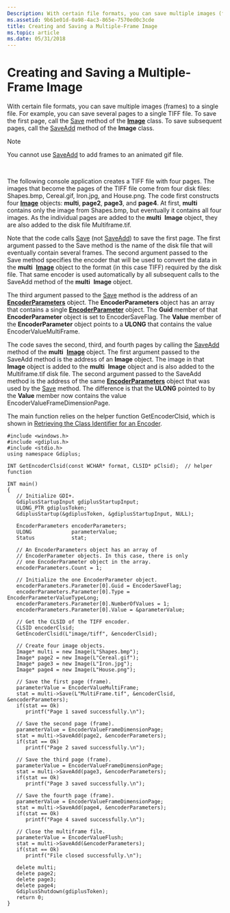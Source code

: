 ```yaml
---
Description: With certain file formats, you can save multiple images (frames) to a single file.
ms.assetid: 9b61e01d-0a98-4ac3-865e-7570ed0c3cde
title: Creating and Saving a Multiple-Frame Image
ms.topic: article
ms.date: 05/31/2018
---
```


# Creating and Saving a Multiple-Frame Image

With certain file formats, you can save multiple images (frames) to a single file. For example, you can save several pages to a single TIFF file. To save the first page, call the [Save](/windows/win32/api/gdiplusheaders/nf-gdiplusheaders-image-save(inistream_inconstclsid_inconstencoderparameters)) method of the [**Image**](/windows/desktop/api/gdiplusheaders/nl-gdiplusheaders-image) class. To save subsequent pages, call the [SaveAdd](/windows/win32/api/gdiplusheaders/nf-gdiplusheaders-image-saveadd(inimage_inconstencoderparameters)) method of the **Image** class.

> [!Note]  
> You cannot use [SaveAdd](/windows/win32/api/gdiplusheaders/nf-gdiplusheaders-image-saveadd(inimage_inconstencoderparameters)) to add frames to an animated gif file.

 

The following console application creates a TIFF file with four pages. The images that become the pages of the TIFF file come from four disk files: Shapes.bmp, Cereal.gif, Iron.jpg, and House.png. The code first constructs four [**Image**](/windows/desktop/api/gdiplusheaders/nl-gdiplusheaders-image) objects: **multi**, **page2**, **page3**, and **page4**. At first, **multi** contains only the image from Shapes.bmp, but eventually it contains all four images. As the individual pages are added to the **multi**  **Image** object, they are also added to the disk file Multiframe.tif.

Note that the code calls [Save](/windows/win32/api/gdiplusheaders/nf-gdiplusheaders-image-save(inistream_inconstclsid_inconstencoderparameters)) (not [SaveAdd](/windows/win32/api/gdiplusheaders/nf-gdiplusheaders-image-saveadd(inimage_inconstencoderparameters))) to save the first page. The first argument passed to the Save method is the name of the disk file that will eventually contain several frames. The second argument passed to the Save method specifies the encoder that will be used to convert the data in the **multi**  [**Image**](/windows/desktop/api/gdiplusheaders/nl-gdiplusheaders-image) object to the format (in this case TIFF) required by the disk file. That same encoder is used automatically by all subsequent calls to the SaveAdd method of the **multi**  **Image** object.

The third argument passed to the [Save](/windows/win32/api/gdiplusheaders/nf-gdiplusheaders-image-save(inistream_inconstclsid_inconstencoderparameters)) method is the address of an [**EncoderParameters**](https://msdn.microsoft.com/library/ms534435(v=VS.85).aspx) object. The **EncoderParameters** object has an array that contains a single [**EncoderParameter**](https://msdn.microsoft.com/library/ms534434(v=VS.85).aspx) object. The **Guid** member of that **EncoderParameter** object is set to EncoderSaveFlag. The **Value** member of the **EncoderParameter** object points to a **ULONG** that contains the value EncoderValueMultiFrame.

The code saves the second, third, and fourth pages by calling the [SaveAdd](/windows/win32/api/gdiplusheaders/nf-gdiplusheaders-image-saveadd(inimage_inconstencoderparameters)) method of the **multi**  [**Image**](/windows/desktop/api/gdiplusheaders/nl-gdiplusheaders-image) object. The first argument passed to the SaveAdd method is the address of an **Image** object. The image in that **Image** object is added to the **multi**  **Image** object and is also added to the Multiframe.tif disk file. The second argument passed to the SaveAdd method is the address of the same [**EncoderParameters**](https://msdn.microsoft.com/library/ms534435(v=VS.85).aspx) object that was used by the [Save](/windows/win32/api/gdiplusheaders/nf-gdiplusheaders-image-save(inistream_inconstclsid_inconstencoderparameters)) method. The difference is that the **ULONG** pointed to by the **Value** member now contains the value EncoderValueFrameDimensionPage.

The main function relies on the helper function GetEncoderClsid, which is shown in [Retrieving the Class Identifier for an Encoder](-gdiplus-retrieving-the-class-identifier-for-an-encoder-use.md).


```
#include <windows.h>
#include <gdiplus.h>
#include <stdio.h>
using namespace Gdiplus;

INT GetEncoderClsid(const WCHAR* format, CLSID* pClsid);  // helper function

INT main()
{
   // Initialize GDI+.
   GdiplusStartupInput gdiplusStartupInput;
   ULONG_PTR gdiplusToken;
   GdiplusStartup(&gdiplusToken, &gdiplusStartupInput, NULL);

   EncoderParameters encoderParameters;
   ULONG             parameterValue;
   Status            stat;

   // An EncoderParameters object has an array of
   // EncoderParameter objects. In this case, there is only
   // one EncoderParameter object in the array.
   encoderParameters.Count = 1;

   // Initialize the one EncoderParameter object.
   encoderParameters.Parameter[0].Guid = EncoderSaveFlag;
   encoderParameters.Parameter[0].Type = EncoderParameterValueTypeLong;
   encoderParameters.Parameter[0].NumberOfValues = 1;
   encoderParameters.Parameter[0].Value = &parameterValue;

   // Get the CLSID of the TIFF encoder.
   CLSID encoderClsid;
   GetEncoderClsid(L"image/tiff", &encoderClsid);

   // Create four image objects.
   Image* multi = new Image(L"Shapes.bmp");
   Image* page2 = new Image(L"Cereal.gif");
   Image* page3 = new Image(L"Iron.jpg");
   Image* page4 = new Image(L"House.png");

   // Save the first page (frame).
   parameterValue = EncoderValueMultiFrame;
   stat = multi->Save(L"MultiFrame.tif", &encoderClsid, &encoderParameters);
   if(stat == Ok)
      printf("Page 1 saved successfully.\n");

   // Save the second page (frame).
   parameterValue = EncoderValueFrameDimensionPage;
   stat = multi->SaveAdd(page2, &encoderParameters);
   if(stat == Ok)
      printf("Page 2 saved successfully.\n");

   // Save the third page (frame).
   parameterValue = EncoderValueFrameDimensionPage;
   stat = multi->SaveAdd(page3, &encoderParameters);
   if(stat == Ok)
      printf("Page 3 saved successfully.\n");

   // Save the fourth page (frame).
   parameterValue = EncoderValueFrameDimensionPage;
   stat = multi->SaveAdd(page4, &encoderParameters);
   if(stat == Ok)
      printf("Page 4 saved successfully.\n");

   // Close the multiframe file.
   parameterValue = EncoderValueFlush;
   stat = multi->SaveAdd(&encoderParameters);
   if(stat == Ok)
      printf("File closed successfully.\n");

   delete multi;
   delete page2;
   delete page3;
   delete page4;
   GdiplusShutdown(gdiplusToken);
   return 0;
}
```



 

 



